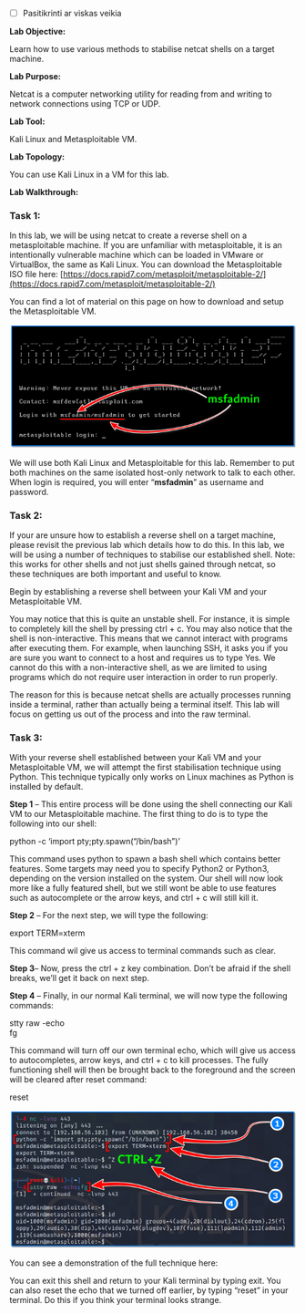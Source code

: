 - [ ] Pasitikrinti ar viskas veikia

**Lab Objective:**

Learn how to use various methods to stabilise netcat shells on a target machine.

**Lab Purpose:**

Netcat is a computer networking utility for reading from and writing to network connections using TCP or UDP.

**Lab Tool:**

Kali Linux and Metasploitable VM.

**Lab Topology:**

You can use Kali Linux in a VM for this lab.

**Lab Walkthrough:**

### Task 1:

In this lab, we will be using netcat to create a reverse shell on a metasploitable machine. If you are unfamiliar with metasploitable, it is an intentionally vulnerable machine which can be loaded in VMware or VirtualBox, the same as Kali Linux. You can download the Metasploitable ISO file here: [https://docs.rapid7.com/metasploit/metasploitable-2/](https://docs.rapid7.com/metasploit/metasploitable-2/)

You can find a lot of material on this page on how to download and setup the Metasploitable VM.

![netcat shells](attachements/netcat_shells.png)

We will use both Kali Linux and Metasploitable for this lab. Remember to put both machines on the same isolated host-only network to talk to each other. When login is required, you will enter “**msfadmin**” as username and password.

### Task 2:

If your are unsure how to establish a reverse shell on a target machine, please revisit the previous lab which details how to do this. In this lab, we will be using a number of techniques to stabilise our established shell. Note: this works for other shells and not just shells gained through netcat, so these techniques are both important and useful to know.

Begin by establishing a reverse shell between your Kali VM and your Metasploitable VM.

You may notice that this is quite an unstable shell. For instance, it is simple to completely kill the shell by pressing ctrl + c. You may also notice that the shell is non-interactive. This means that we cannot interact with programs after executing them. For example, when launching SSH, it asks you if you are sure you want to connect to a host and requires us to type Yes. We cannot do this with a non-interactive shell, as we are limited to using programs which do not require user interaction in order to run properly.

The reason for this is because netcat shells are actually processes running inside a terminal, rather than actually being a terminal itself. This lab will focus on getting us out of the process and into the raw terminal.

### Task 3:

With your reverse shell established between your Kali VM and your Metasploitable VM, we will attempt the first stabilisation technique using Python. This technique typically only works on Linux machines as Python is installed by default.

**Step 1** – This entire process will be done using the shell connecting our Kali VM to our Metasploitable machine. The first thing to do is to type the following into our shell:

python -c ‘import pty;pty.spawn(“/bin/bash”)’

This command uses python to spawn a bash shell which contains better features. Some targets may need you to specify Python2 or Python3, depending on the version installed on the system. Our shell will now look more like a fully featured shell, but we still wont be able to use features such as autocomplete or the arrow keys, and ctrl + c will still kill it.

**Step 2** – For the next step, we will type the following:

export TERM=xterm

This command wil give us access to terminal commands such as clear.

**Step 3**– Now, press the ctrl + z key combination. Don’t be afraid if the shell breaks, we’ll get it back on next step.

**Step 4** – Finally, in our normal Kali terminal, we will now type the following commands:

stty raw -echo  
fg

This command will turn off our own terminal echo, which will give us access to autocompletes, arrow keys, and ctrl + c to kill processes. The fully functioning shell will then be brought back to the foreground and the screen will be cleared after reset command:

reset

![netcat shell](attachements/netcat_shell.png)

You can see a demonstration of the full technique here:

You can exit this shell and return to your Kali terminal by typing exit. You can also reset the echo that we turned off earlier, by typing “reset” in your terminal. Do this if you think your terminal looks strange.